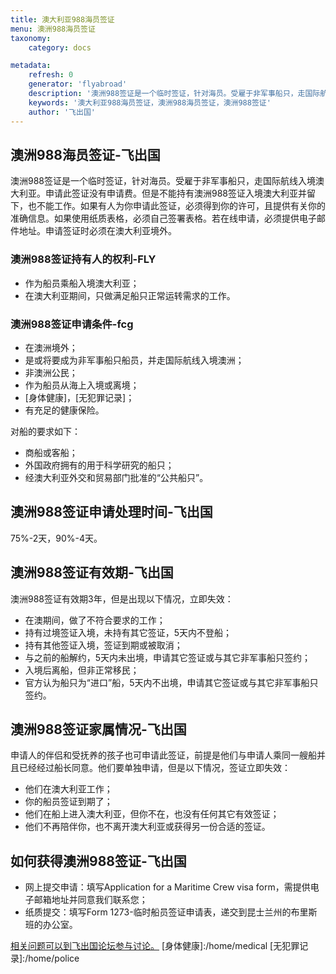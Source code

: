 ```yaml
---
title: 澳大利亚988海员签证
menu: 澳洲988海员签证
taxonomy:
    category: docs

metadata:
    refresh: 0
    generator: 'flyabroad'
    description: '澳洲988签证是一个临时签证，针对海员。受雇于非军事船只，走国际航线入境澳大利亚。申请此签证没有申请费。但是不能持有澳洲988签证入境澳大利亚并留下，也不能工作。如果有人为你申请此签证，必须得到你的许可，且提供有关你的准确信息。如果使用纸质表格，必须自己签署表格。若在线申请，必须提供电子邮件地址。申请签证时必须在澳大利亚境外。'
    keywords: '澳大利亚988海员签证，澳洲988海员签证，澳洲988签证'
    author: '飞出国'
---
```


## 澳洲988海员签证-飞出国

澳洲988签证是一个临时签证，针对海员。受雇于非军事船只，走国际航线入境澳大利亚。申请此签证没有申请费。但是不能持有澳洲988签证入境澳大利亚并留下，也不能工作。如果有人为你申请此签证，必须得到你的许可，且提供有关你的准确信息。如果使用纸质表格，必须自己签署表格。若在线申请，必须提供电子邮件地址。申请签证时必须在澳大利亚境外。

### 澳洲988签证持有人的权利-FLY

* 作为船员乘船入境澳大利亚；
* 在澳大利亚期间，只做满足船只正常运转需求的工作。

### 澳洲988签证申请条件-fcg

* 在澳洲境外；
* 是或将要成为非军事船只船员，并走国际航线入境澳洲；
* 非澳洲公民；
* 作为船员从海上入境或离境；
* [身体健康]，[无犯罪记录]；
* 有充足的健康保险。

对船的要求如下：

* 商船或客船；
* 外国政府拥有的用于科学研究的船只；
* 经澳大利亚外交和贸易部门批准的“公共船只”。

## 澳洲988签证申请处理时间-飞出国

75%-2天，90%-4天。

## 澳洲988签证有效期-飞出国

澳洲988签证有效期3年，但是出现以下情况，立即失效：

* 在澳期间，做了不符合要求的工作；
* 持有过境签证入境，未持有其它签证，5天内不登船；
* 持有其他签证入境，签证到期或被取消；
* 与之前的船解约，5天内未出境，申请其它签证或与其它非军事船只签约；
* 入境后离船，但非正常移民；
* 官方认为船只为“进口”船，5天内不出境，申请其它签证或与其它非军事船只签约。

## 澳洲988签证家属情况-飞出国


申请人的伴侣和受抚养的孩子也可申请此签证，前提是他们与申请人乘同一艘船并且已经经过船长同意。他们要单独申请，但是以下情况，签证立即失效：

* 他们在澳大利亚工作；
* 你的船员签证到期了；
* 他们在船上进入澳大利亚，但你不在，也没有任何其它有效签证；
* 他们不再陪伴你，也不离开澳大利亚或获得另一份合适的签证。

## 如何获得澳洲988签证-飞出国

* 网上提交申请：填写Application for a Maritime Crew visa form，需提供电子邮箱地址并同意我们联系您；
* 纸质提交：填写Form 1273-临时船员签证申请表，递交到昆士兰州的布里斯班的办公室。

[相关问题可以到飞出国论坛参与讨论。](http://bbs.fcgvisa.com/t/5816?target=_blank)
[身体健康]:/home/medical
[无犯罪记录]:/home/police